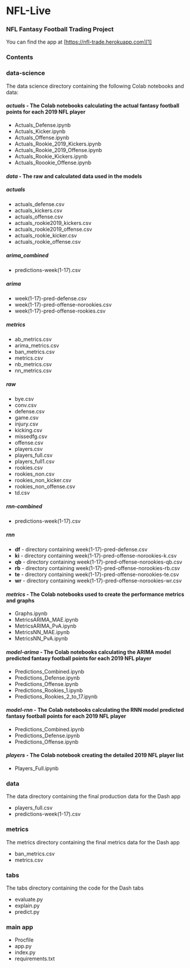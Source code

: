 # NFL-Live
### NFL Fantasy Football Trading Project

You can find the app at [https://nfl-trade.herokuapp.com][1]

### Contents

### data-science

The data science directory containing the following Colab notebooks and data:

#### *actuals* - The Colab notebooks calculating the actual fantasy football points for each 2019 NFL player

- Actuals_Defense.ipynb
- Actuals_Kicker.ipynb
- Actuals_Offense.ipynb
- Actuals_Rookie_2019_Kickers.ipynb
- Actuals_Rookie_2019_Offense.ipynb
- Actuals_Rookie_Kickers.ipynb
- Actuals_Roookie_Offense.ipynb

#### *data* - The raw and calculated data used in the models

##### actuals

- actuals_defense.csv
- actuals_kickers.csv
- actuals_offense.csv
- actuals_rookie2019_kickers.csv
- actuals_rookie2019_offense.csv
- actuals_rookie_kicker.csv
- actuals_rookie_offense.csv

##### arima_combined

- predictions-week(1-17).csv

##### arima

- week(1-17)-pred-defense.csv
- week(1-17)-pred-offense-norookies.csv
- week(1-17)-pred-offense-rookies.csv

##### metrics

- ab_metrics.csv
- arima_metrics.csv
- ban_metrics.csv
- metrics.csv
- nb_metrics.csv
- nn_metrics.csv

##### raw

- bye.csv
- conv.csv
- defense.csv
- game.csv
- injury.csv
- kicking.csv
- missedfg.csv
- offense.csv
- players.csv
- players_full.csv
- players_full1.csv
- rookies.csv
- rookies_non.csv
- rookies_non_kicker.csv
- rookies_non_offense.csv
- td.csv

##### rnn-combined

- predictions-week(1-17).csv

##### rnn

- **df** - directory containing week(1-17)-pred-defense.csv
- **ki** - directory containing week(1-17)-pred-offense-norookies-k.csv
- **qb** - directory containing week(1-17)-pred-offense-norookies-qb.csv
- **rb** - directory containing week(1-17)-pred-offense-norookies-rb.csv
- **te** - directory containing week(1-17)-pred-offense-norookies-te.csv
- **wr** - directory containing week(1-17)-pred-offense-norookies-wr.csv

#### *metrics* - The Colab notebooks used to create the performance metrics and graphs

- Graphs.ipynb
- MetricsARIMA_MAE.ipynb
- MetricsARIMA_PvA.ipynb
- MetricsNN_MAE.ipynb
- MetricsNN_PvA.ipynb

#### *model-arima* - The Colab notebooks calculating the ARIMA model predicted fantasy football points for each 2019 NFL player

- Predictions_Combined.ipynb
- Predictions_Defense.ipynb
- Predictions_Offense.ipynb
- Predictions_Rookies_1.ipynb
- Predictions_Rookies_2_to_17.ipynb

#### *model-rnn* - The Colab notebooks calculating the RNN model predicted fantasy football points for each 2019 NFL player

- Predictions_Combined.ipynb
- Predictions_Defense.ipynb
- Predictions_Offense.ipynb

#### *players* - The Colab notebook creating the detailed 2019 NFL player list

- Players_Full.ipynb

### data

The data directory containing the final production data for the Dash app

- players_full.csv
- predictions-week(1-17).csv

### metrics

The metrics directory containing the final metrics data for the Dash app

- ban_metrics.csv
- metrics.csv

### tabs

The tabs directory containing the code for the Dash tabs

- evaluate.py
- explain.py
- predict.py

### main app

- Procfile
- app.py
- index.py
- requirements.txt


[1]: <https://nfl-trade.herokuapp.com>
